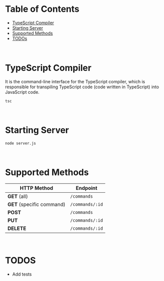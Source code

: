 # Table of Contents
- [TypeScript Compiler](#typescript-compiter)
- [Starting Server](#starting-server)
- [Supported Methods](#supported-methods)
- [TODOs](#todos)

<br>

# TypeScript Compiler
It is the command-line interface for the TypeScript compiler, which is responsible for transpiling TypeScript code (code written in TypeScript) into JavaScript code.

```
tsc
```

<br>

# Starting Server
```
node server.js
```

<br>

# Supported Methods
| HTTP Method | Endpoint           |
|-------------|--------------------|
| **GET**  (all)   | `/commands`        |
| **GET**  (specific command)   | `/commands/:id`    |
| **POST**    | `/commands`        |
| **PUT**     | `/commands/:id`    |
| **DELETE**  | `/commands/:id`    |

<br>

# TODOS
- Add tests
